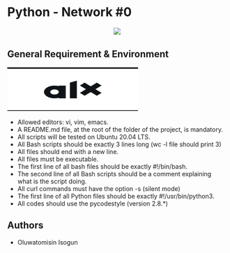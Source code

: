 # Python - Network #0
<p align="center">
<img src="https://www3.ntu.edu.sg/home/ehchua/programming/webprogramming/images/TheWeb.png" width="" height="" />
</p>
  
## General Requirement & Environment
<img src="https://github.com/TosinISOGUN/TosinISOGUN/blob/main/ALX.jpeg?raw=true" width="300" height="100" />

- Allowed editors: vi, vim, emacs.  
- A README.md file, at the root of the folder of the project, is mandatory.
- All scripts will be tested on Ubuntu 20.04 LTS.
- All Bash scripts should be exactly 3 lines long (wc -l file should print 3)
- All files should end with a new line.
- All files must be executable.
- The first line of all bash files should be exactly #!/bin/bash.
- The second line of all Bash scripts should be a comment explaining what is the script doing.
- All curl commands must have the option -s (silent mode)
- The first line of all Python files should be exactly #!/usr/bin/python3.
- All codes should use the pycodestyle (version 2.8.*)

## Authors
- Oluwatomisin Isogun
